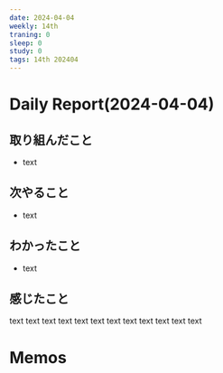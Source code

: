 ```yaml
---
date: 2024-04-04
weekly: 14th
traning: 0
sleep: 0
study: 0
tags: 14th 202404 
---
```

# Daily Report(2024-04-04)
## 取り組んだこと
- text
## 次やること
- text
## わかったこと
- text
## 感じたこと
text text text text text text text text text text text text
# Memos